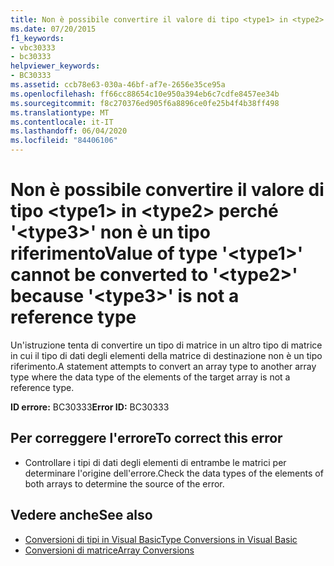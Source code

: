 ```yaml
---
title: Non è possibile convertire il valore di tipo <type1> in <type2> perché '<type3>' non è un tipo riferimento
ms.date: 07/20/2015
f1_keywords:
- vbc30333
- bc30333
helpviewer_keywords:
- BC30333
ms.assetid: ccb78e63-030a-46bf-af7e-2656e35ce95a
ms.openlocfilehash: ff66cc88654c10e950a394eb6c7cdfe8457ee34b
ms.sourcegitcommit: f8c270376ed905f6a8896ce0fe25b4f4b38ff498
ms.translationtype: MT
ms.contentlocale: it-IT
ms.lasthandoff: 06/04/2020
ms.locfileid: "84406106"
---
```

# <a name="value-of-type-type1-cannot-be-converted-to-type2-because-type3-is-not-a-reference-type"></a><span data-ttu-id="b8a9f-102">Non è possibile convertire il valore di tipo \<type1> in \<type2> perché '\<type3>' non è un tipo riferimento</span><span class="sxs-lookup"><span data-stu-id="b8a9f-102">Value of type '\<type1>' cannot be converted to '\<type2>' because '\<type3>' is not a reference type</span></span>
<span data-ttu-id="b8a9f-103">Un'istruzione tenta di convertire un tipo di matrice in un altro tipo di matrice in cui il tipo di dati degli elementi della matrice di destinazione non è un tipo riferimento.</span><span class="sxs-lookup"><span data-stu-id="b8a9f-103">A statement attempts to convert an array type to another array type where the data type of the elements of the target array is not a reference type.</span></span>  
  
 <span data-ttu-id="b8a9f-104">**ID errore:** BC30333</span><span class="sxs-lookup"><span data-stu-id="b8a9f-104">**Error ID:** BC30333</span></span>  
  
## <a name="to-correct-this-error"></a><span data-ttu-id="b8a9f-105">Per correggere l'errore</span><span class="sxs-lookup"><span data-stu-id="b8a9f-105">To correct this error</span></span>  
  
- <span data-ttu-id="b8a9f-106">Controllare i tipi di dati degli elementi di entrambe le matrici per determinare l'origine dell'errore.</span><span class="sxs-lookup"><span data-stu-id="b8a9f-106">Check the data types of the elements of both arrays to determine the source of the error.</span></span>  
  
## <a name="see-also"></a><span data-ttu-id="b8a9f-107">Vedere anche</span><span class="sxs-lookup"><span data-stu-id="b8a9f-107">See also</span></span>

- [<span data-ttu-id="b8a9f-108">Conversioni di tipi in Visual Basic</span><span class="sxs-lookup"><span data-stu-id="b8a9f-108">Type Conversions in Visual Basic</span></span>](../programming-guide/language-features/data-types/type-conversions.md)
- [<span data-ttu-id="b8a9f-109">Conversioni di matrice</span><span class="sxs-lookup"><span data-stu-id="b8a9f-109">Array Conversions</span></span>](../programming-guide/language-features/data-types/array-conversions.md)
